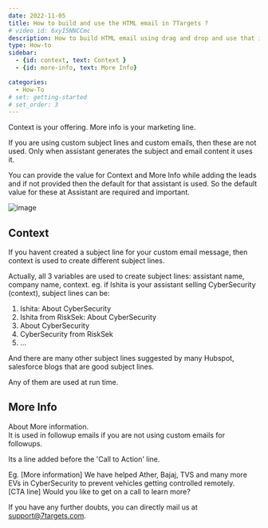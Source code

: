 ```yaml
---
date: 2022-11-05
title: How to build and use the HTML email in 7Targets ?
# video_id: 6xyI5NNCCmc
description: How to build HTML email using drag and drop and use that in 7Targets. 
type: How-to
sidebar:
  - {id: context, text: Context }
  - {id: more-info, text: More Info}

categories:
  - How-To
# set: getting-started
# set_order: 3
---
```

Context is your offering. More info is your marketing line.

If you are using custom subject lines and custom emails, then these are not used. Only when assistant generates the subject and email content it uses it.

You can provide the value for Context and More Info while adding the leads and if not provided then the default for that assistant is used. So the default value for these at Assistant are required and important.

![image](../../images/context-and-more-info.jpg)

## Context
If you havent created a subject line for your custom email message, then context is used to create different subject lines. 

Actually, all 3 variables are used to create subject lines: assistant name, company name, context. 
eg. if Ishita is your assistant selling CyberSecurity (context), subject lines can be: 

1. Ishita: About CyberSecurity
1. Ishita from RiskSek: About CyberSecurity 
1. About CyberSecurity 
1. CyberSecurity from RiskSek
1. ...

And there are many other subject lines suggested by many Hubspot, salesforce blogs that are good subject lines. 

Any of them are used at run time. 

## More Info
About More information.  
It is used in followup emails if you are not using custom emails for followups.
 
Its a line added before the 'Call to Action' line. 

Eg. 
[More information] We have helped Ather, Bajaj, TVS and many more EVs in CyberSecurity to prevent vehicles getting controlled remotely.  
[CTA line] Would you like to get on a call to learn more?

If you have any further doubts, you can directly mail us at support@7targets.com.

